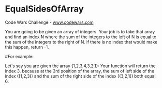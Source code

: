 # EqualSidesOfArray
Code Wars Challenge - www.codewars.com

You are going to be given an array of integers. 
Your job is to take that array and find an index N where the sum of the integers to the left of N 
is equal to the sum of the integers to the right of N. 
If there is no index that would make this happen, return -1.

#For example:

Let's say you are given the array {1,2,3,4,3,2,1}:
Your function will return the index 3, because at the 3rd position of the array, the sum of left side of the index ({1,2,3}) 
and the sum of the right side of the index ({3,2,1}) both equal 6.
